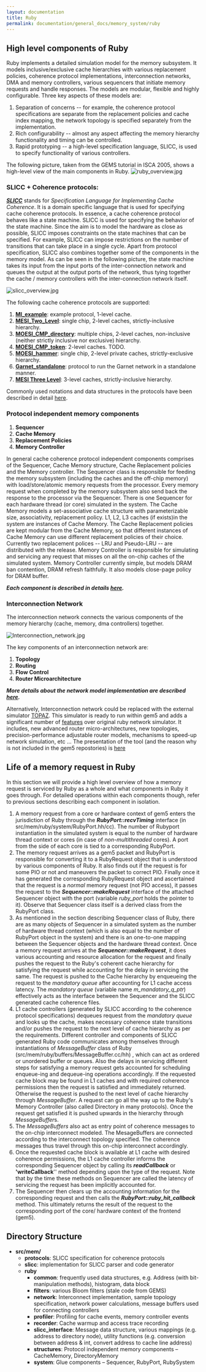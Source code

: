 ```yaml
---
layout: documentation
title: Ruby
permalink: documentation/general_docs/memory_system/ruby
---
```


## High level components of Ruby

Ruby implements a detailed simulation model for the memory subsystem. It
models inclusive/exclusive cache hierarchies with various replacement
policies, coherence protocol implementations, interconnection networks,
DMA and memory controllers, various sequencers that initiate memory
requests and handle responses. The models are modular, flexible and
highly configurable. Three key aspects of these models are:

1.  Separation of concerns -- for example, the coherence protocol
    specifications are separate from the replacement policies and cache
    index mapping, the network topology is specified separately from the
    implementation.
2.  Rich configurability -- almost any aspect affecting the memory
    hierarchy functionality and timing can be controlled.
3.  Rapid prototyping -- a high-level specification language, SLICC, is
    used to specify functionality of various controllers.

The following picture, taken from the GEMS tutorial in ISCA 2005, shows
a high-level view of the main components in Ruby.
![ruby_overview.jpg](ruby_overview.jpg "ruby_overview.jpg")

### SLICC + Coherence protocols:

***[SLICC](SLICC "wikilink")*** stands for *Specification Language for
Implementing Cache Coherence*. It is a domain specific language that is
used for specifying cache coherence protocols. In essence, a cache
coherence protocol behaves like a state machine. SLICC is used for
specifying the behavior of the state machine. Since the aim is to model
the hardware as close as possible, SLICC imposes constraints on the
state machines that can be specified. For example, SLICC can impose
restrictions on the number of transitions that can take place in a
single cycle. Apart from protocol specification, SLICC also combines
together some of the components in the memory model. As can be seen in
the following picture, the state machine takes its input from the input
ports of the inter-connection network and queues the output at the
output ports of the network, thus tying together the cache / memory
controllers with the inter-connection network itself.

![slicc_overview.jpg](slicc_overview.jpg "slicc_overview.jpg")

The following cache coherence protocols are supported:

1.  **[MI_example](MI_example "wikilink")**: example protocol, 1-level
    cache.
2.  **[MESI_Two_Level](MESI_Two_Level "wikilink")**: single chip,
    2-level caches, strictly-inclusive hierarchy.
3.  **[MOESI_CMP_directory](MOESI_CMP_directory "wikilink")**:
    multiple chips, 2-level caches, non-inclusive (neither strictly
    inclusive nor exclusive) hierarchy.
4.  **[MOESI_CMP_token](MOESI_CMP_token "wikilink")**: 2-level caches.
    TODO.
5.  **[MOESI_hammer](MOESI_hammer "wikilink")**: single chip, 2-level
    private caches, strictly-exclusive hierarchy.
6.  **[Garnet_standalone](Garnet_standalone "wikilink")**: protocol to
    run the Garnet network in a standalone manner.
7.  **[MESI Three Level](MESI_Three_Level "wikilink")**: 3-level caches,
    strictly-inclusive hierarchy.

Commonly used notations and data structures in the protocols have been
described in detail [here](Cache_Coherence_Protocols "wikilink").

### Protocol independent memory components

1.  **Sequencer**
2.  **Cache Memory**
3.  **Replacement Policies**
4.  **Memory Controller**

In general cache coherence protocol independent components comprises of
the Sequencer, Cache Memory structure, Cache Replacement policies and
the Memory controller. The Sequencer class is responsible for feeding
the memory subsystem (including the caches and the off-chip memory) with
load/store/atomic memory requests from the processor. Every memory
request when completed by the memory subsystem also send back the
response to the processor via the Sequencer. There is one Sequencer for
each hardware thread (or core) simulated in the system. The Cache Memory
models a set-associative cache structure with parameterizable size,
associativity, replacement policy. L1, L2, L3 caches (if exists)in the
system are instances of Cache Memory. The Cache Replacement policies are
kept modular from the Cache Memory, so that different instances of Cache
Memory can use different replacement policies of their choice. Currently
two replacement polices -- LRU and Pseudo-LRU -- are distributed with
the release. Memory Controller is responsible for simulating and
servicing any request that misses on all the on-chip caches of the
simulated system. Memory Controller currently simple, but models DRAM
ban contention, DRAM refresh faithfully. It also models close-page
policy for DRAM buffer.

***Each component is described in details
[here](Coherence-Protocol-Independent_Memory_Components "wikilink").***

### Interconnection Network

The interconnection network connects the various components of the
memory hierarchy (cache, memory, dma controllers) together.

![Interconnection_network.jpg](Interconnection_network.jpg
"Interconnection_network.jpg")

The key components of an interconnection network are:

1.  **Topology**
2.  **Routing**
3.  **Flow Control**
4.  **Router Microarchitecture**

***More details about the network model implementation are described
[here](Interconnection_Network "wikilink").***

Alternatively, Interconnection network could be replaced with the
external simulator [TOPAZ](http://www.atc.unican.es/topaz/). This
simulator is ready to run within gem5 and adds a significant number of
[features](https://sites.google.com/site/atcgalerna/home-1/publications/files/NOCS-2012_Topaz.pdf?attredirects=0)
over original ruby network simulator. It includes, new advanced router
micro-architectures, new topologies, precision-performance adjustable
router models, mechanisms to speed-up network simulation, etc ... The
presentation of the tool (and the reason why is not included in the gem5
repostories) is
[here](http://thread.gmane.org/gmane.comp.emulators.m5.users/9651)

## Life of a memory request in Ruby

In this section we will provide a high level overview of how a memory
request is serviced by Ruby as a whole and what components in Ruby it
goes through. For detailed operations within each components though,
refer to previous sections describing each component in isolation.

1.  A memory request from a core or hardware context of gem5 enters the
    jurisdiction of Ruby through the ***RubyPort::recvTiming***
    interface (in src/mem/ruby/system/RubyPort.hh/cc). The number of
    Rubyport instantiation in the simulated system is equal to the
    number of hardware thread context or cores (in case of
    *non-multithreaded* cores). A port from the side of each core is
    tied to a corresponding RubyPort.
2.  The memory request arrives as a gem5 packet and RubyPort is
    responsible for converting it to a RubyRequest object that is
    understood by various components of Ruby. It also finds out if the
    request is for some PIO or not and maneuvers the packet to correct
    PIO. Finally once it has generated the corresponding RubyRequest
    object and ascertained that the request is a *normal* memory request
    (not PIO access), it passes the request to the
    ***Sequencer::makeRequest*** interface of the attached Sequencer
    object with the port (variable *ruby_port* holds the pointer to
    it). Observe that Sequencer class itself is a derived class from the
    RubyPort class.
3.  As mentioned in the section describing Sequencer class of Ruby,
    there are as many objects of Sequencer in a simulated system as the
    number of hardware thread context (which is also equal to the number
    of RubyPort object in the system) and there is an one-to-one mapping
    between the Sequencer objects and the hardware thread context. Once
    a memory request arrives at the ***Sequencer::makeRequest***, it
    does various accounting and resource allocation for the request and
    finally pushes the request to the Ruby's coherent cache hierarchy
    for satisfying the request while accounting for the delay in
    servicing the same. The request is pushed to the Cache hierarchy by
    enqueueing the request to the *mandatory queue* after accounting for
    L1 cache access latency. The *mandatory queue* (variable name
    *m_mandatory_q_ptr*) effectively acts as the interface between
    the Sequencer and the SLICC generated cache coherence files.
4.  L1 cache controllers (generated by SLICC according to the coherence
    protocol specifications) dequeues request from the *mandatory queue*
    and looks up the cache, makes necessary coherence state transitions
    and/or pushes the request to the next level of cache hierarchy as
    per the requirements. Different controller and components of SLICC
    generated Ruby code communicates among themselves through
    instantiations of *MessageBuffer* class of Ruby
    (src/mem/ruby/buffers/MessageBuffer.cc/hh) , which can act as
    ordered or unordered buffer or queues. Also the delays in servicing
    different steps for satisfying a memory request gets accounted for
    scheduling enqueue-ing and dequeue-ing operations accordingly. If
    the requested cache block may be found in L1 caches and with
    required coherence permissions then the request is satisfied and
    immediately returned. Otherwise the request is pushed to the next
    level of cache hierarchy through *MessageBuffer*. A request can go
    all the way up to the Ruby's Memory Controller (also called
    Directory in many protocols). Once the request get satisfied it is
    pushed upwards in the hierarchy through *MessageBuffer*s.
5.  The *MessageBuffers* also act as entry point of coherence messages
    to the on-chip interconnect modeled. The MesageBuffers are connected
    according to the interconnect topology specified. The coherence
    messages thus travel through this on-chip interconnect accordingly.
6.  Once the requested cache block is available at L1 cache with desired
    coherence permissions, the L1 cache controller informs the
    corresponding Sequencer object by calling its ***readCallback*** or
    **'writeCallback**'' method depending upon the type of the request.
    Note that by the time these methods on Sequencer are called the
    latency of servicing the request has been implicitly accounted for.
7.  The Sequencer then clears up the accounting information for the
    corresponding request and then calls the
    ***RubyPort::ruby_hit_callback*** method. This ultimately returns
    the result of the request to the corresponding port of the core/
    hardware context of the frontend (gem5).

## Directory Structure

  - **src/mem/**
      - **protocols**: SLICC specification for coherence protocols
      - **slicc**: implementation for SLICC parser and code generator
      - **ruby**
          - **common**: frequently used data structures, e.g. Address
            (with bit-manipulation methods), histogram, data block
          - **filters**: various Bloom filters (stale code from GEMS)
          - **network**: Interconnect implementation, sample topology
            specification, network power calculations, message buffers
            used for connecting controllers
          - **profiler**: Profiling for cache events, memory controller
            events
          - **recorder**: Cache warmup and access trace recording
          - **slicc_interface**: Message data structure, various
            mappings (e.g. address to directory node), utility functions
            (e.g. conversion between address & int, convert address to
            cache line address)
          - **structures**: Protocol independent memory components –
            CacheMemory, DirectoryMemory
          - **system**: Glue components – Sequencer, RubyPort,
            RubySystem
